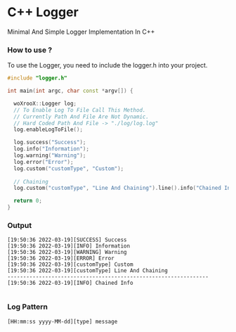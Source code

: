 # C++ Logger
Minimal And Simple Logger Implementation In C++

### How to use ?
To use the Logger, you need to include the logger.h into your project.
```C++
#include "logger.h"

int main(int argc, char const *argv[]) {

  woXrooX::Logger log;
  // To Enable Log To File Call This Method.
  // Currently Path And File Are Not Dynamic.
  // Hard Coded Path And File -> "./log/log.log"
  log.enableLogToFile();

  log.success("Success");
  log.info("Information");
  log.warning("Warning");
  log.error("Error");
  log.custom("customType", "Custom");
  
  // Chaining
  log.custom("customType", "Line And Chaining").line().info("Chained Info);

  return 0;
}
```
### Output
```
[19:50:36 2022-03-19][SUCCESS] Success
[19:50:36 2022-03-19][INFO] Information
[19:50:36 2022-03-19][WARNING] Warning
[19:50:36 2022-03-19][ERROR] Error
[19:50:36 2022-03-19][customType] Custom
[19:50:36 2022-03-19][customType] Line And Chaining
----------------------------------------------------------------
[19:50:36 2022-03-19][INFO] Chained Info


```
### Log Pattern
```
[HH:mm:ss yyyy-MM-dd][type] message
```
